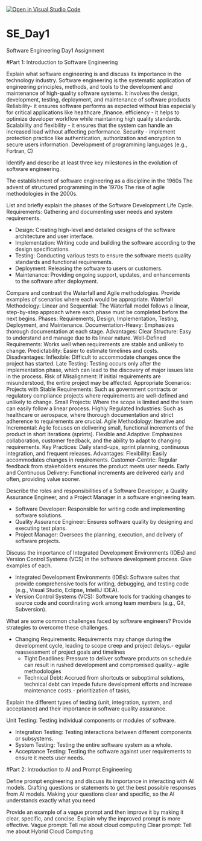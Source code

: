 [![Open in Visual Studio Code](https://classroom.github.com/assets/open-in-vscode-2e0aaae1b6195c2367325f4f02e2d04e9abb55f0b24a779b69b11b9e10269abc.svg)](https://classroom.github.com/online_ide?assignment_repo_id=18473274&assignment_repo_type=AssignmentRepo)
# SE_Day1
Software Engineering Day1 Assignment

#Part 1: Introduction to Software Engineering

Explain what software engineering is and discuss its importance in the technology industry.
Software engineering is the systematic application of engineering principles, methods, and tools to the development and maintenance of high-quality software systems. It involves the design, development, testing, deployment, and maintenance of software products
Reliability- it ensures software performs as expected without bias especially for critical applications like healthcare ,finance. 
efficiency - it helps to optimize developer workflow while maintaining high quality standards.
Scalability and flexibility - it ensures that the system can handle an increased load without affecting performance.
Security - implement protection practice like authentication, authorization and encryption to secure users information.
Development of programming languages (e.g., Fortran, C)


Identify and describe at least three key milestones in the evolution of software engineering.

The establishment of software engineering as a discipline in the 1960s
The advent of structured programming in the 1970s
The rise of agile methodologies in the 2000s.

List and briefly explain the phases of the Software Development Life Cycle.
 Requirements: Gathering and documenting user needs and system requirements.
  - Design: Creating high-level and detailed designs of the software architecture and user interface.
  - Implementation: Writing code and building the software according to the design specifications.
  - Testing: Conducting various tests to ensure the software meets quality standards and functional requirements.
  - Deployment: Releasing the software to users or customers.
  - Maintenance: Providing ongoing support, updates, and enhancements to the software after deployment.


Compare and contrast the Waterfall and Agile methodologies. Provide examples of scenarios where each would be appropriate.
Waterfall Methodology:
Linear and Sequential: The Waterfall model follows a linear, step-by-step approach where each phase must be completed before the next begins.
Phases: Requirements, Design, Implementation, Testing, Deployment, and Maintenance.
Documentation-Heavy: Emphasizes thorough documentation at each stage.
Advantages:
Clear Structure: Easy to understand and manage due to its linear nature.
Well-Defined Requirements: Works well when requirements are stable and unlikely to change.
Predictability: Easier to estimate timelines and costs.
Disadvantages:
Inflexible: Difficult to accommodate changes once the project has started.
Late Testing: Testing occurs only after the implementation phase, which can lead to the discovery of major issues late in the process.
Risk of Misalignment: If initial requirements are misunderstood, the entire project may be affected.
Appropriate Scenarios:
Projects with Stable Requirements: Such as government contracts or regulatory compliance projects where requirements are well-defined and unlikely to change.
Small Projects: Where the scope is limited and the team can easily follow a linear process.
Highly Regulated Industries: Such as healthcare or aerospace, where thorough documentation and strict adherence to requirements are crucial.
Agile Methodology:
Iterative and Incremental: Agile focuses on delivering small, functional increments of the product in short iterations (sprints).
Flexible and Adaptive: Emphasizes collaboration, customer feedback, and the ability to adapt to changing requirements.
Key Practices: Daily stand-ups, sprint planning, continuous integration, and frequent releases.
Advantages:
Flexibility: Easily accommodates changes in requirements.
Customer-Centric: Regular feedback from stakeholders ensures the product meets user needs.
Early and Continuous Delivery: Functional increments are delivered early and often, providing value sooner.


Describe the roles and responsibilities of a Software Developer, a Quality Assurance Engineer, and a Project Manager in a software engineering team.
 - Software Developer: Responsible for writing code and implementing software solutions.
  - Quality Assurance Engineer: Ensures software quality by designing and executing test plans.
  - Project Manager: Oversees the planning, execution, and delivery of software projects.


Discuss the importance of Integrated Development Environments (IDEs) and Version Control Systems (VCS) in the software development process. Give examples of each.

 - Integrated Development Environments (IDEs): Software suites that provide comprehensive tools for writing, debugging, and testing code (e.g., Visual Studio, Eclipse, IntelliJ IDEA).
  - Version Control Systems (VCS): Software tools for tracking changes to source code and coordinating work among team members (e.g., Git, Subversion).

What are some common challenges faced by software engineers? Provide strategies to overcome these challenges.

- Changing Requirements: Requirements may change during the development cycle, leading to scope creep and project delays.- egular reassessment of project goals and timelines
  - Tight Deadlines: Pressure to deliver software products on schedule can result in rushed development and compromised quality.- agile methodologies
  - Technical Debt: Accrued from shortcuts or suboptimal solutions, technical debt can impede future development efforts and increase maintenance costs.- prioritization of tasks,

Explain the different types of testing (unit, integration, system, and acceptance) and their importance in software quality assurance.

Unit Testing: Testing individual components or modules of software.
  - Integration Testing: Testing interactions between different components or subsystems.
  - System Testing: Testing the entire software system as a whole.
  - Acceptance Testing: Testing the software against user requirements to ensure it meets user needs.

#Part 2: Introduction to AI and Prompt Engineering


Define prompt engineering and discuss its importance in interacting with AI models.
Crafting questions or statements to get the best possible responses from AI models. 
Making your questions clear and specific, so the AI understands exactly what you need

Provide an example of a vague prompt and then improve it by making it clear, specific, and concise. Explain why the improved prompt is more effective.
Vague prompt: Tell me about cloud computing
Clear prompt: Tell me about Hybrid Cloud Computing
